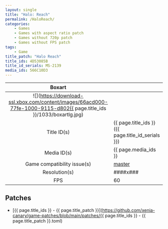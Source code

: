 ```yaml
---
layout: single
title: "Halo: Reach"
permalink: /HaloReach/
categories:
    - Games
    - Games with aspect ratio patch
    - Games without 720p patch
    - Games without FPS patch
tags:
    - Game
title_patch: "Halo Reach"
title_ids: 4D53085B
title_id_serials: MS-2139
media_ids: 566C10D3
---
```


| Boxart                      |                                                                                        |
| :----:                      | :-                                                                                     |
| ![](https://download-ssl.xbox.com/content/images/66acd000-77fe-1000-9115-d802{{ page.title_ids }}/1033/boxartlg.jpg) |
| Title ID(s)                 | {{ page.title_ids }} ({{ page.title_id_serials }})                                     |
| Media ID(s)                 | {{ page.media_ids }}                                                                   |
| Game compatibility issue(s) | [master](https://github.com/xenia-project/game-compatibility/issues/52)                |
| Resolution(s)               | ####x###                                                                               |
| FPS                         | 60                                                                                     |

## Patches
* [{{ page.title_ids }} - {{ page.title_patch }}](https://github.com/xenia-canary/game-patches/blob/main/patches/{{ page.title_ids }} - {{ page.title_patch }}.toml)
